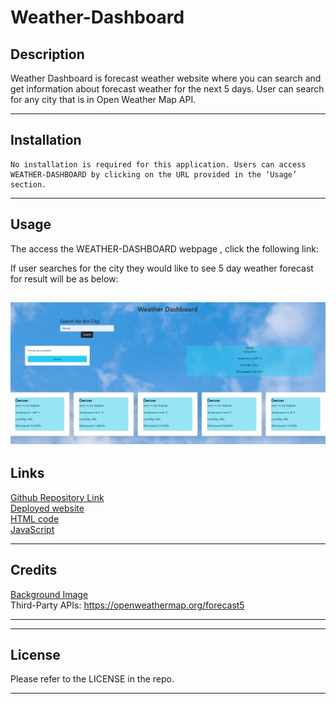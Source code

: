 # Weather-Dashboard

## Description
Weather Dashboard is forecast weather website where you can search and get information about forecast weather for the next 5 days.
User can search for any city that is in Open Weather Map API.

---
## Installation 
 
```
No installation is required for this application. Users can access WEATHER-DASHBOARD by clicking on the URL provided in the ‘Usage’ section. 
```
---
## Usage
The access the WEATHER-DASHBOARD webpage , click the following link: 

If user searches for the city they would like to see 5 day weather forecast for result will be as below:

![Deployed-Website](./assets/images/Deployed-Website.png)
---
## Links
[Github Repository Link](https://github.com/Jelenarog/Weather-Dashboard)<br/>
 [Deployed website](https://jelenarog.github.io/Weather-Dashboard/)<br/>
 [HTML code](/assets/images/HTML-code.png)<br/>
 [JavaScript](/assets/images/Js-code.png)


---

## Credits
 [Background Image](https://www.freepik.com/free-vector/blue-cloudy-daylight-background-weather-design_3264753.htm)<br/>
Third-Party APIs: https://openweathermap.org/forecast5

---

 ---

## License 

Please refer to the LICENSE in the repo.

---





